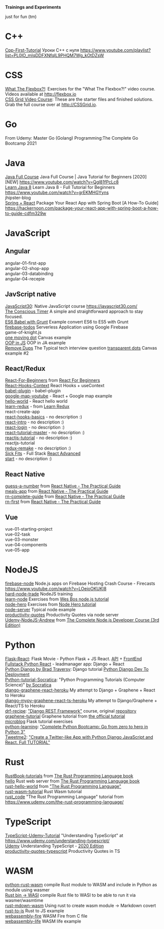 **Trainings and Experiments**

just for fun (tm)



# C++

[Cpp-First-Tutorial](https://github.com/e1r0nd/tranings-and-experiments/tree/master/Cpp/Cpp-First-Tutorial) Уроки C++ с нуля
https://www.youtube.com/playlist?list=PL0lO_mIqDDFXNfqIL9PHQM7Wg_kOtDZsW

# CSS

[What The Flexbox?!](https://github.com/e1r0nd/tranings-and-experiments/tree/master/CSS/Flexbox-training): Exercises for the "What The Flexbox?!" video course. Videos available at http://flexbox.io
<br>
[CSS Grid Video Course](https://github.com/e1r0nd/tranings-and-experiments/tree/master/CSS/grid-css): These are the starter files and finished solutions. Grab the full course over at http://CSSGrid.io.

# Go

From Udemy: Master Go (Golang) Programming:The Complete Go Bootcamp 2021

# Java

[Java Full Course](https://github.com/e1r0nd/tranings-and-experiments/tree/master/Java/java-se-beginner-course) Java Full Course | Java Tutorial for Beginners [2020] [NEW] https://www.youtube.com/watch?v=Qgl81fPcLc8<br>
[Learn Java 8](https://github.com/e1r0nd/tranings-and-experiments/tree/master/Java/java8-beginner-course) Learn Java 8 - Full Tutorial for Beginners https://www.youtube.com/watch?v=grEKMHGYyns<br>
jhipster-blog<br>
[Spring + React](https://github.com/e1r0nd/tranings-and-experiments/tree/master/Java/spring-react) Package Your React App with Spring Boot [A How-To Guide] https://hackernoon.com/package-your-react-app-with-spring-boot-a-how-to-guide-cdfm329w

# JavaScript

## Angular
angular-01-first-app<br>
angular-02-shop-app<br>
angular-03-databinding<br>
angular-04-recepie<br>
## JavScript native

[JavaScript30](https://github.com/e1r0nd/tranings-and-experiments/tree/master/JavaScript/JavaScript30): Native JavaScript course https://javascript30.com/
<br>
[The Conscious Timer](https://github.com/e1r0nd/tranings-and-experiments/tree/master/JavaScript/c-timer) A simple and straightforward approach to stay focused.<br>
[ES6 Babel with Grunt](https://github.com/e1r0nd/tranings-and-experiments/tree/master/JavaScript/es6-babel-grunt) Example convert ES6 to ES5 with Grunt<br>
[firebase-todos](https://github.com/e1r0nd/tranings-and-experiments/tree/master/JavaScript/firebase-todos) Serverless Application using Google Firebase<br>
game-of-knight.js<br>
[one moving dot](https://github.com/e1r0nd/tranings-and-experiments/tree/master/JavaScript/one%20moving%20dot) Canvas example<br>
[OOP in JS](https://github.com/e1r0nd/tranings-and-experiments/tree/master/JavaScript/oop) OOP in JA example<br>
[Remove Dups](https://github.com/e1r0nd/tranings-and-experiments/tree/master/JavaScript/removeDups.js) The Typical tech interview question
[transparent dots](https://github.com/e1r0nd/tranings-and-experiments/tree/master/JavaScript/transparent%20dots) Canvas example #2<br>


## React/Redux

[React-For-Beginners](https://github.com/e1r0nd/tranings-and-experiments/tree/master/React-Redux/React-For-Beginners) from [React For Beginners](https://reactforbeginners.com/)<br>
[React-Hooks-Context](https://github.com/e1r0nd/tranings-and-experiments/tree/master/React-Redux/React-Hooks-Context) React Hooks + useContext<br>
[babel-plugin](https://github.com/e1r0nd/tranings-and-experiments/tree/master/React-Redux/babel-plugin) - babel-plugin<br>
[google-map-youtube](https://github.com/e1r0nd/tranings-and-experiments/tree/master/React-Redux/google-map-youtube) - React + Google map example<br>
[hello-world](https://github.com/e1r0nd/tranings-and-experiments/tree/master/React-Redux/hello-world) - React hello world<br>
[learn-redux](https://github.com/e1r0nd/tranings-and-experiments/tree/master/React-Redux/learn-redux) - from [Learn Redux](https://learnredux.com/)<br>
react-create-app<br>
[react-hooks-basics](https://github.com/e1r0nd/tranings-and-experiments/tree/master/React-Redux/react-hooks-basics) - no description :)<br>
[react-intro](https://github.com/e1r0nd/tranings-and-experiments/tree/master/React-Redux/react-intro) - no description :)<br>
[react-login](https://github.com/e1r0nd/tranings-and-experiments/tree/master/React-Redux/react-login) - no description :)<br>
[react-tutorial-master](https://github.com/e1r0nd/tranings-and-experiments/tree/master/React-Redux/react-tutorial-master) - no description :)<br>
[reactjs-tutorial](https://github.com/e1r0nd/tranings-and-experiments/tree/master/React-Redux/reactjs-tutorial) - no description :)<br>
reactjs-tutorial<br>
[redux-remake](https://github.com/e1r0nd/tranings-and-experiments/tree/master/React-Redux/redux-remake) - no description :)<br>
[Sick Fits](https://github.com/e1r0nd/tranings-and-experiments/tree/master/React-Redux/sick-fits--wesbos-advanced-react) - Full Stack [React Advanced](https://advancedreact.com/)<br>
[start](https://github.com/e1r0nd/tranings-and-experiments/tree/master/React-Redux/start) - no description :)<br>

## React Native

[guess-a-number](https://github.com/e1r0nd/tranings-and-experiments/tree/master/ReactNative/guess-a-number) from [React Native - The Practical Guide](https://www.udemy.com/course/react-native-the-practical-guide/)<br>
[meals-app](https://github.com/e1r0nd/tranings-and-experiments/tree/master/ReactNative/meals-app) from [React Native - The Practical Guide](https://www.udemy.com/course/react-native-the-practical-guide/)<br>
[rn-complete-guide](https://github.com/e1r0nd/tranings-and-experiments/tree/master/ReactNative/rn-complete-guide) from [React Native - The Practical Guide](https://www.udemy.com/course/react-native-the-practical-guide/)<br>
[rn-first](https://github.com/e1r0nd/tranings-and-experiments/tree/master/ReactNative/rn-first) from [React Native - The Practical Guide](https://www.udemy.com/course/react-native-the-practical-guide/)<br>

## Vue
vue-01-starting-project<br>
vue-02-task<br>
vue-03-monster<br>
vue-04-components<br>
vue-05-app<br>

# NodeJS

[firebase-node](https://github.com/e1r0nd/tranings-and-experiments/tree/master/NodeJS/firebase-node) Node.js apps on Firebase Hosting Crash Course - Firecasts https://www.youtube.com/watch?v=LOeioOKUKI8<br>
[hard-node-trade](https://github.com/e1r0nd/tranings-and-experiments/tree/master/NodeJS/hard-node-trade) NodeJS training<br>
[learn-node](https://github.com/e1r0nd/tranings-and-experiments/tree/master/NodeJS/learn-node) Exercises from [Wes Bos node.js tutorial](https://learnnode.com/)<br>
[node-hero](https://github.com/e1r0nd/tranings-and-experiments/tree/master/NodeJS/node-hero) Exercises from [Node Hero tutorial](https://github.com/devSchacht/translations/tree/master/node-hero)<br>
[node-server](https://github.com/e1r0nd/tranings-and-experiments/tree/master/NodeJS/node-server) Typical node example<br>
[productivity-quotes](https://github.com/e1r0nd/tranings-and-experiments/tree/master/NodeJS/productivity-quotes) Productivity Quotes via node server<br>
[Udemy-NodeJS-Andrew](https://github.com/e1r0nd/tranings-and-experiments/tree/master/NodeJS/Udemy-NodeJS-Andrew) from [The Complete Node.js Developer Course (3rd Edition)](https://www.udemy.com/course/the-complete-nodejs-developer-course-2/)

# Python

[Flask-React](https://github.com/e1r0nd/tranings-and-experiments/tree/master/Python/Flask-React): Flask Movie - Python Flask + JS React. [API](https://www.youtube.com/watch?v=Urx8Kj00zsI) + [FrontEnd](https://www.youtube.com/watch?v=06pWsB_hoD4)<br>
[Fullstack Python React](https://github.com/e1r0nd/tranings-and-experiments/tree/master/Python/Fullstack-Python-React) - leadmanager app: Django + React<br>
[Python Django by Brad Traversy](https://github.com/e1r0nd/tranings-and-experiments/tree/master/Python/Python-Django-Brad-Traversy): Django tutorial [Python Django Dev To Deployment](https://www.udemy.com/course/python-django-dev-to-deployment/l)<br>
[Python-tutorial-Socratica](https://github.com/e1r0nd/tranings-and-experiments/tree/master/Python/Python-tutorial-Socratica): "Python Programming Tutorials (Computer Science)" [by Socratica](https://www.youtube.com/playlist?list=PLi01XoE8jYohWFPpC17Z-wWhPOSuh8Er-)<br>
[django-graphene-react-heroku](https://github.com/e1r0nd/tranings-and-experiments/tree/master/Python/django-graphene-react-heroku) My attempt to Django + Graphene + React to Heroku<br>
[django-mypy-graphene-react-ts-heroku](https://github.com/e1r0nd/tranings-and-experiments/tree/master/Python/django-mypy-graphene-react-ts-heroku) My attempt to Django/Graphene + React/TS to Heroku<br>
[drf-recipe](https://github.com/e1r0nd/tranings-and-experiments/tree/master/Python/drf-recipe): ["Django REST Framework"](https://www.udemy.com/course/django-python-advanced/) course, original [repository](https://github.com/LondonAppDeveloper/recipe-app-api)<br>
[graphene-tutorial](https://github.com/e1r0nd/tranings-and-experiments/tree/master/Python/graphene-tutorial) Graphene tutorial from [the official tutorial](https://www.howtographql.com/graphql-python/0-introduction/)<br>
[microblog](https://github.com/e1r0nd/tranings-and-experiments/tree/master/Python/microblog) Flask tutorial exercises<br>
[python-learning](https://github.com/e1r0nd/tranings-and-experiments/tree/master/Python/python-learning): ["Complete Python Bootcamp: Go from zero to hero in Python 3"](https://www.udemy.com/complete-python-bootcamp/)<br>
[Tweetme2](https://github.com/e1r0nd/tranings-and-experiments/tree/master/Python/tweet2): ["Create a Twitter-like App with Python Django JavaScript and React. Full TUTORIAL"](https://www.youtube.com/watch?v=f1R_bykXHGE)


# Rust

[RustBook-tutorials](https://github.com/e1r0nd/tranings-and-experiments/tree/master/Rust/RustBook-tutorials) from [The Rust Programming Language book](https://doc.rust-lang.org/book/)<br>
[hello](https://github.com/e1r0nd/tranings-and-experiments/tree/master/Rust/hello) Rust web server from [The Rust Programming Language book](https://doc.rust-lang.org/book/)<br>
[rust-hello-world](https://github.com/e1r0nd/tranings-and-experiments/tree/master/Rust/rust-hello-world) from ["The Rust Programming Language"](https://www.udemy.com/rust-lang/)<br>
[rust-wasm-tutorial](https://github.com/e1r0nd/tranings-and-experiments/tree/master/Rust/rust-wasm-tutorial) Rust Wasm tutorial<br>
[rust_code](https://github.com/e1r0nd/tranings-and-experiments/tree/master/Rust/rust_code) "The Rust Programming Language" tutorial from https://www.udemy.com/the-rust-programming-language/

# TypeScript

[TypeScript-Udemy-Tutorial](https://github.com/e1r0nd/tranings-and-experiments/tree/master/TypeScript/TypeScript-Udemy-Tutorial) "Understanding TypeScript" at https://www.udemy.com/understanding-typescript/<br>
[Udemy](https://github.com/e1r0nd/tranings-and-experiments/tree/master/TypeScript/Udemy) Understanding TypeScript - [2020 Edition](https://www.udemy.com/course/understanding-typescript/)<br>
[productivity-quotes-typescript](https://github.com/e1r0nd/tranings-and-experiments/tree/master/TypeScript/productivity-quotes-typescript) Productivity Quotes in TS

# WASM

[python-rust-wasm](https://github.com/e1r0nd/tranings-and-experiments/tree/master/WASM/python-rust-wasm) compile Rust module to WASM and include in Python as module using wasmer<br>
[Rust bin -> WASI](https://github.com/e1r0nd/tranings-and-experiments/tree/master/WASM/rust-bin-wasi) compile Rust file to WASI to be able to run it via wasmer/wasmtime<br>
[rust-mdown-wasm](https://github.com/e1r0nd/tranings-and-experiments/tree/master/WASM/rust-mdown-wasm) Using rust to create wasm module -> Markdown covert
[rust-to-js](https://github.com/e1r0nd/tranings-and-experiments/tree/master/WASM/rust-to-js) Rust to JS example<br>
[webassembly-fire](https://github.com/e1r0nd/tranings-and-experiments/tree/master/WASM/webassembly-fire) WASM Fire from C file<br>
[webassembly-life](https://github.com/e1r0nd/tranings-and-experiments/tree/master/WASM/webassembly-life) WASM life example<br>
